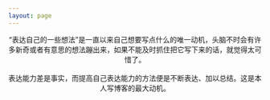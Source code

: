 ```yaml
---
layout: page
---
```


<center>“表达自己的一些想法”是一直以来自己想要写点什么的唯一动机，头脑不时会有许多新奇或者有意思的想法蹦出来，如果不能及时抓住把它写下来的话，就觉得太可惜了。</center>
<br>

<center>表达能力差是事实，而提高自己表达能力的方法便是不断表达、加以总结。这是本人写博客的最大动机。</center>